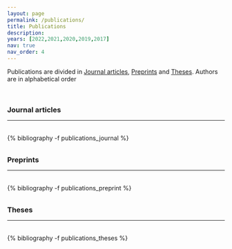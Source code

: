 ```yaml
---
layout: page
permalink: /publications/
title: Publications
description: 
years: [2022,2021,2020,2019,2017]
nav: true
nav_order: 4
---
```

<!-- _pages/publications.md -->



<p> 
Publications are divided in <a href="#journal">Journal articles</a>, <a href="#preprint">Preprints</a> and <a href="#theses">Theses</a>. 
Authors are in alphabetical order 
</p>


<div class="publications">

<a id="journal"><h3 style="margin-top: 3.3rem; margin-bottom: 0.3rem;">Journal articles</h3></a>
<hr style="color: var(--global-text-color); height: 1px; margin-bottom: 2rem;">
{% bibliography -f publications_journal %}

<a id="preprint"><h3 style="margin-top: 2rem; margin-bottom: 0.3rem;">Preprints</h3></a> 
<hr style="color: var(--global-text-color); height: 1px; margin-bottom: 2rem;">
{% bibliography -f publications_preprint %}

<a id="theses"><h3 style="margin-top: 2rem; margin-bottom: 0.3rem;">Theses</h3></a>
<hr style="color: var(--global-text-color); height: 1px; margin-bottom: 2rem;">
{% bibliography -f publications_theses %}

</div>


